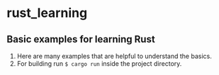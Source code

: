 # rust_learning

## Basic examples for learning Rust

1. Here are many examples that are helpful to understand the basics.
2. For building run `$ cargo run` inside the project directory.
